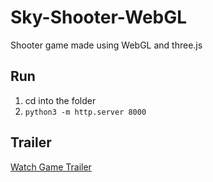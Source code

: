 # Sky-Shooter-WebGL

Shooter game made using WebGL and three.js

## Run
1. cd into the folder
2. `python3 -m http.server 8000`

## Trailer
[Watch Game Trailer](https://drive.google.com/file/d/19ykv3ZpZvkih3KzMnqfEGLmDQ9Q3ckKV/view?usp=sharing)
